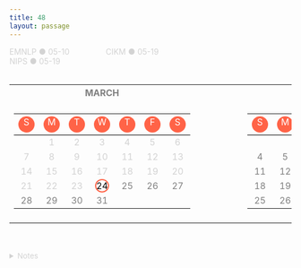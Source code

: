 ```yaml
---
title: 48
layout: passage
---
```

[<span style="color:lightgray;width:168px;display:inline-block;text-align:left">EMNLP &#9679; 05-10</span>](https://www.softconf.com/emnlp2021/papers/user/)
<span style="color:lightgray;width:168px;display:inline-block;text-align:left">CIKM &#9679; 05-19</span>
<span style="color:lightgray;width:168px;display:inline-block;text-align:left">NIPS &#9679; 05-19</span>
<br>
<br>

<table>
<tr>
    <th><span style="font-weight:bold;color:gray;width:245px;display:inline-block;text-align:center">MARCH</span></th>
    <th><span style="font-weight:bold;color:gray;width:70px;display:inline-block;text-align:center">&nbsp;</span></th>
    <th><span style="font-weight:bold;color:gray;width:245px;display:inline-block;text-align:center">APRIL</span></th>
    <th><span style="font-weight:bold;color:gray;width:70px;display:inline-block;text-align:center">&nbsp;</span></th>
    <th><span style="font-weight:bold;color:gray;width:245px;display:inline-block;text-align:center">MAY</span></th></tr>
<tr><td>
    <table style="border-collapse:collapse; width:100%">
        <tr>
            <th style="border-bottom: 1px solid black;"><span style="background-color:tomato;color:white;border-radius:50%;width:29px;height:29px;display:inline-block;text-align:center;font-weight:normal;">S</span></th>
            <th style="border-bottom: 1px solid black;"><span style="background-color:tomato;color:white;border-radius:50%;width:29px;height:29px;display:inline-block;text-align:center;font-weight:normal;">M</span></th>
            <th style="border-bottom: 1px solid black;"><span style="background-color:tomato;color:white;border-radius:50%;width:29px;height:29px;display:inline-block;text-align:center;font-weight:normal;">T</span></th>
            <th style="border-bottom: 1px solid black;"><span style="background-color:tomato;color:white;border-radius:50%;width:29px;height:29px;display:inline-block;text-align:center;font-weight:normal">W</span></th>
            <th style="border-bottom: 1px solid black;"><span style="background-color:tomato;color:white;border-radius:50%;width:29px;height:29px;display:inline-block;text-align:center;font-weight:normal">T</span></th>
            <th style="border-bottom: 1px solid black;"><span style="background-color:tomato;color:white;border-radius:50%;width:29px;height:29px;display:inline-block;text-align:center;font-weight:normal">F</span></th>
            <th style="border-bottom: 1px solid black;"><span style="background-color:tomato;color:white;border-radius:50%;width:29px;height:29px;display:inline-block;text-align:center;font-weight:normal">S</span></th>
        </tr>
        <tr>
            <td><span style="color:lightgray; margin:auto; display:table;"> </span></td>
            <td><span style="color:lightgray; margin:auto; display:table;">1</span></td>
            <td><span style="color:lightgray; margin:auto; display:table;">2</span></td>
            <td><span style="color:lightgray; margin:auto; display:table;">3</span></td>
            <td><span style="color:lightgray; margin:auto; display:table;">4</span></td>
            <td><span style="color:lightgray; margin:auto; display:table;">5</span></td>
            <td><span style="color:lightgray; margin:auto; display:table;">6</span></td>
        </tr>
        <tr>
            <td><span style="color:lightgray; margin:auto; display:table;">7</span></td>
            <td><span style="color:lightgray; margin:auto; display:table;">8</span></td>
            <td><span style="color:lightgray; margin:auto; display:table;">9</span></td>
            <td><span style="color:lightgray; margin:auto; display:table;">10</span></td>
            <td><span style="color:lightgray; margin:auto; display:table;">11</span></td>
            <td><span style="color:lightgray; margin:auto; display:table;">12</span></td>
            <td><span style="color:lightgray; margin:auto; display:table;">13</span></td>
        </tr>
        <tr>
            <td><span style="color:lightgray; margin:auto; display:table;">14</span></td>
            <td><span style="color:lightgray; margin:auto; display:table;">15</span></td>
            <td><span style="color:lightgray; margin:auto; display:table;">16</span></td>
            <td><span style="color:lightgray; margin:auto; display:table;">17</span></td>
            <td><span style="color:lightgray; margin:auto; display:table;">18</span></td>
            <td><span style="color:lightgray; margin:auto; display:table;">19</span></td>
            <td><span style="color:lightgray; margin:auto; display:table;">20</span></td>
        </tr>
        <tr>
            <td><span style="color:lightgray; margin:auto; display:table;">21</span></td>
            <td><span style="color:lightgray; margin:auto; display:table;">22</span></td>
            <td><span style="color:lightgray; margin:auto; display:table;">23</span></td>
            <td align="center"><span style="color:black; border-radius:50%; width:25px; height:25px; border:2px solid tomato;">24</span></td>
            <td><span style="color:gray; margin:auto; display:table;">25</span></td>
            <td><span style="color:gray; margin:auto; display:table;">26</span></td>
            <td><span style="color:gray; margin:auto; display:table;">27</span></td>
        </tr>
        <tr>
            <td><span style="color:gray; margin:auto; display:table;">28</span></td>
            <td><span style="color:gray; margin:auto; display:table;">29</span></td>
            <td><span style="color:gray; margin:auto; display:table;">30</span></td>
            <td><span style="color:gray; margin:auto; display:table;">31</span></td>
            <td><span style="color:gray; margin:auto; display:table;"> </span></td>
            <td><span style="color:gray; margin:auto; display:table;"> </span></td>
            <td><span style="color:gray; margin:auto; display:table;"> </span></td>
        </tr>
    </table>
</td><td></td><td>
    <table style="border-collapse:collapse; width:100%">
        <tr>
            <th style="border-bottom: 1px solid black;"><span style="background-color:tomato;color:white;border-radius:50%;width:29px;height:29px;display:inline-block;text-align:center;font-weight:normal">S</span></th>
            <th style="border-bottom: 1px solid black;"><span style="background-color:tomato;color:white;border-radius:50%;width:29px;height:29px;display:inline-block;text-align:center;font-weight:normal">M</span></th>
            <th style="border-bottom: 1px solid black;"><span style="background-color:tomato;color:white;border-radius:50%;width:29px;height:29px;display:inline-block;text-align:center;font-weight:normal">T</span></th>
            <th style="border-bottom: 1px solid black;"><span style="background-color:tomato;color:white;border-radius:50%;width:29px;height:29px;display:inline-block;text-align:center;font-weight:normal">W</span></th>
            <th style="border-bottom: 1px solid black;"><span style="background-color:tomato;color:white;border-radius:50%;width:29px;height:29px;display:inline-block;text-align:center;font-weight:normal">T</span></th>
            <th style="border-bottom: 1px solid black;"><span style="background-color:tomato;color:white;border-radius:50%;width:29px;height:29px;display:inline-block;text-align:center;font-weight:normal">F</span></th>
            <th style="border-bottom: 1px solid black;"><span style="background-color:tomato;color:white;border-radius:50%;width:29px;height:29px;display:inline-block;text-align:center;font-weight:normal">S</span></th>
        </tr>
        <tr>
            <td><span style="color:gray; margin:auto; display:table;"> </span></td>
            <td><span style="color:gray; margin:auto; display:table;"> </span></td>
            <td><span style="color:gray; margin:auto; display:table;"> </span></td>
            <td><span style="color:gray; margin:auto; display:table;"> </span></td>
            <td><span style="color:gray; margin:auto; display:table;">1</span></td>
            <td><span style="color:gray; margin:auto; display:table;">2</span></td>
            <td><span style="color:gray; margin:auto; display:table;">3</span></td>
        </tr>
        <tr>
            <td><span style="color:gray; margin:auto; display:table;">4</span></td>
            <td><span style="color:gray; margin:auto; display:table;">5</span></td>
            <td><span style="color:gray; margin:auto; display:table;">6</span></td>
            <td><span style="color:gray; margin:auto; display:table;">7</span></td>
            <td><span style="color:gray; margin:auto; display:table;">8</span></td>
            <td><span style="color:gray; margin:auto; display:table;">9</span></td>
            <td><span style="color:gray; margin:auto; display:table;">10</span></td>
        </tr>
        <tr>
            <td><span style="color:gray; margin:auto; display:table;">11</span></td>
            <td><span style="color:gray; margin:auto; display:table;">12</span></td>
            <td><span style="color:gray; margin:auto; display:table;">13</span></td>
            <td><span style="color:gray; margin:auto; display:table;">14</span></td>
            <td><span style="color:gray; margin:auto; display:table;">15</span></td>
            <td><span style="color:gray; margin:auto; display:table;">16</span></td>
            <td><span style="color:gray; margin:auto; display:table;">17</span></td>
        </tr>
        <tr>
            <td><span style="color:gray; margin:auto; display:table;">18</span></td>
            <td><span style="color:gray; margin:auto; display:table;">19</span></td>
            <td><span style="color:gray; margin:auto; display:table;">20</span></td>
            <td><span style="color:gray; margin:auto; display:table;">21</span></td>
            <td><span style="color:gray; margin:auto; display:table;">22</span></td>
            <td><span style="color:gray; margin:auto; display:table;">23</span></td>
            <td><span style="color:gray; margin:auto; display:table;">24</span></td>
        </tr>
        <tr>
            <td><span style="color:gray; margin:auto; display:table;">25</span></td>
            <td><span style="color:gray; margin:auto; display:table;">26</span></td>
            <td><span style="color:gray; margin:auto; display:table;">27</span></td>
            <td><span style="color:gray; margin:auto; display:table;">28</span></td>
            <td><span style="color:gray; margin:auto; display:table;">29</span></td>
            <td><span style="color:gray; margin:auto; display:table;">30</span></td>
            <td><span style="color:gray; margin:auto; display:table;"> </span></td>
        </tr>
    </table>
</td><td></td><td>
    <table style="border-collapse:collapse; width:100%">
        <tr>
            <th style="border-bottom: 1px solid black;"><span style="background-color:tomato;color:white;border-radius:50%;width:29px;height:29px;display:inline-block;text-align:center;font-weight:normal">S</span></th>
            <th style="border-bottom: 1px solid black;"><span style="background-color:tomato;color:white;border-radius:50%;width:29px;height:29px;display:inline-block;text-align:center;font-weight:normal">M</span></th>
            <th style="border-bottom: 1px solid black;"><span style="background-color:tomato;color:white;border-radius:50%;width:29px;height:29px;display:inline-block;text-align:center;font-weight:normal">T</span></th>
            <th style="border-bottom: 1px solid black;"><span style="background-color:tomato;color:white;border-radius:50%;width:29px;height:29px;display:inline-block;text-align:center;font-weight:normal">W</span></th>
            <th style="border-bottom: 1px solid black;"><span style="background-color:tomato;color:white;border-radius:50%;width:29px;height:29px;display:inline-block;text-align:center;font-weight:normal">T</span></th>
            <th style="border-bottom: 1px solid black;"><span style="background-color:tomato;color:white;border-radius:50%;width:29px;height:29px;display:inline-block;text-align:center;font-weight:normal">F</span></th>
            <th style="border-bottom: 1px solid black;"><span style="background-color:tomato;color:white;border-radius:50%;width:29px;height:29px;display:inline-block;text-align:center;font-weight:normal">S</span></th>
        </tr>
        <tr>
            <td><span style="color:gray; margin:auto; display:table;">30</span></td>
            <td><span style="color:gray; margin:auto; display:table;">31</span></td>
            <td><span style="color:gray; margin:auto; display:table;"> </span></td>
            <td><span style="color:gray; margin:auto; display:table;"> </span></td>
            <td><span style="color:gray; margin:auto; display:table;"> </span></td>
            <td><span style="color:gray; margin:auto; display:table;"> </span></td>
            <td><span style="color:gray; margin:auto; display:table;">1</span></td>
        </tr>
        <tr>
            <td><span style="color:gray; margin:auto; display:table;">2</span></td>
            <td><span style="color:gray; margin:auto; display:table;">3</span></td>
            <td><span style="color:gray; margin:auto; display:table;">4</span></td>
            <td><span style="color:gray; margin:auto; display:table;">5</span></td>
            <td><span style="color:gray; margin:auto; display:table;">6</span></td>
            <td><span style="color:gray; margin:auto; display:table;">7</span></td>
            <td><span style="color:gray; margin:auto; display:table;">8</span></td>
        </tr>
        <tr>
            <td><span style="color:gray; margin:auto; display:table;">9</span></td>
            <td><span style="background-color:limegreen;display:table;width:25px;height:25px;text-align:center;color:white;margin:auto;">10</span></td>
            <td><span style="color:gray; margin:auto; display:table;">11</span></td>
            <td><span style="color:gray; margin:auto; display:table;">12</span></td>
            <td><span style="color:gray; margin:auto; display:table;">13</span></td>
            <td><span style="color:gray; margin:auto; display:table;">14</span></td>
            <td><span style="color:gray; margin:auto; display:table;">15</span></td>
        </tr>
        <tr>
            <td><span style="color:gray; margin:auto; display:table;">16</span></td>
            <td><span style="color:gray; margin:auto; display:table;">17</span></td>
            <td><span style="color:gray; margin:auto; display:table;">18</span></td>
            <td><span style="background-color:limegreen;display:table;width:25px;height:25px;text-align:center;color:white; margin:auto;">19</span></td>
            <td><span style="color:gray; margin:auto; display:table;">20</span></td>
            <td><span style="color:gray; margin:auto; display:table;">21</span></td>
            <td><span style="color:gray; margin:auto; display:table;">22</span></td>
        </tr>
        <tr>
            <td><span style="color:gray; margin:auto; display:table;">23</span></td>
            <td><span style="color:gray; margin:auto; display:table;">24</span></td>
            <td><span style="color:gray; margin:auto; display:table;">25</span></td>
            <td><span style="color:gray; margin:auto; display:table;">26</span></td>
            <td><span style="color:gray; margin:auto; display:table;">27</span></td>
            <td><span style="color:gray; margin:auto; display:table;">28</span></td>
            <td><span style="color:gray; margin:auto; display:table;">29</span></td>
        </tr>
    </table>
</td></tr> </table>

<br>
<br>
<details>
  <summary style="color:lightgray;font-size:10pt">Notes</summary>
  <p>
    <span style="color:lightgray;font-size:8pt">-------------------------------------------------------------------------------- 3 Paper Seasons --------------------------------------------------------------------------</span>
    <br>
    <span style="color:lightgray;font-size:8pt">&nbsp;&nbsp; JAN &#9679; FEB &nbsp;  &#9679; &nbsp;&nbsp; ACL, ICML, IJCAI >> SIGIR, KDD</span>
    <br>
    <span style="color:lightgray;font-size:8pt">&nbsp;&nbsp;&nbsp;&nbsp;&nbsp;&nbsp;&nbsp;&nbsp;&nbsp;&nbsp;&nbsp;&nbsp;&nbsp;MAY &nbsp;  &#9679; &nbsp;&nbsp; EMNLP, CIKM, NIPS</span>
    <br>
    <span style="color:lightgray;font-size:8pt">&nbsp;&nbsp; AUG &#9679; SEP &nbsp; &#9679; &nbsp;&nbsp; WSDM, AAAI >> WWW, ICRL</span>
    <br>
    <span style="color:lightgray;font-size:8pt">------------------------------------------------------------------------------ Target Conferences  --------------------------------------------------------------------------</span>
    <br>
    <span style="color:lightgray;width:118px;display:inline-block;text-align:left;font-size:8pt"><del>SIGIR Short &#9679; 03-02</del></span>
    <span style="color:lightgray;width:118px;display:inline-block;text-align:left;font-size:8pt"><del>SIGIR &#9679; 02-09</del></span>
    <span style="color:lightgray;width:118px;display:inline-block;text-align:left;font-size:8pt"><del>ACL &#9679; 01-25</del></span>
    <span style="color:lightgray;width:118px;display:inline-block;text-align:left;font-size:8pt"><del>IJCAI &#9679; 01-12</del></span>
    <br>
  </p>
</details>
